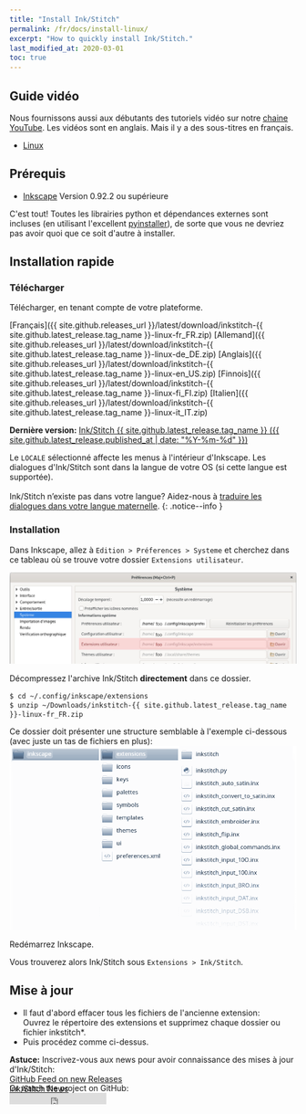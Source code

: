 ```yaml
---
title: "Install Ink/Stitch"
permalink: /fr/docs/install-linux/
excerpt: "How to quickly install Ink/Stitch."
last_modified_at: 2020-03-01
toc: true
---
```

## Guide vidéo

Nous fournissons aussi aux débutants des tutoriels vidéo sur notre <i class="fab fa-youtube"></i> [chaine YouTube](https://www.youtube.com/channel/UCJCDCFuT_xQoI55e10HRiRw). Les vidéos sont en anglais. Mais il y a des sous-titres en français.

* <i class="fab fa-linux"></i> [Linux](https://www.youtube.com/watch?v=Dkb5UvsZUNg&list=PLvlbfDmZyXG1ORmeqHdp4aP7J71e7icJP&index=2)

## Prérequis

* [Inkscape](https://inkscape.org/) Version 0.92.2 ou supérieure

C'est tout! Toutes les librairies python et dépendances externes sont incluses (en utilisant l'excellent [pyinstaller](http://www.pyinstaller.org)), de sorte que vous ne devriez pas avoir quoi que ce soit d'autre à installer.

## Installation rapide

### Télécharger
Télécharger, en tenant compte de votre plateforme.

<i class="fa fa-download " ></i> [Français]({{ site.github.releases_url }}/latest/download/inkstitch-{{ site.github.latest_release.tag_name }}-linux-fr_FR.zip) <i class="fa fa-download " ></i> [Allemand]({{ site.github.releases_url }}/latest/download/inkstitch-{{ site.github.latest_release.tag_name }}-linux-de_DE.zip) <i class="fa fa-download " ></i> [Anglais]({{ site.github.releases_url }}/latest/download/inkstitch-{{ site.github.latest_release.tag_name }}-linux-en_US.zip) <i class="fa fa-download " ></i> [Finnois]({{ site.github.releases_url }}/latest/download/inkstitch-{{ site.github.latest_release.tag_name }}-linux-fi_FI.zip) <i class="fa fa-download " ></i> [Italien]({{ site.github.releases_url }}/latest/download/inkstitch-{{ site.github.latest_release.tag_name }}-linux-it_IT.zip)

**Dernière version:** [Ink/Stitch {{ site.github.latest_release.tag_name }} ({{ site.github.latest_release.published_at | date: "%Y-%m-%d" }})](https://github.com/inkstitch/inkstitch/releases/latest)

Le `LOCALE` sélectionné affecte les menus à l'intérieur d'Inkscape. Les dialogues d'Ink/Stitch sont dans la langue de votre OS (si cette langue est supportée).<br><br>Ink/Stitch n’existe pas dans votre langue? Aidez-nous à [traduire les dialogues dans votre langue maternelle](/fr/developers/localize/).
{: .notice--info }

### Installation
Dans Inkscape, allez à  `Edition > Préferences > Systeme` et cherchez dans ce tableau où se trouve votre dossier `Extensions utilisateur`.

![Extensions folder](/assets/images/docs/fr/extensions-folder-location-linux.jpg)

Décompressez l'archive Ink/Stitch **directement** dans ce dossier.
 
```
$ cd ~/.config/inkscape/extensions
$ unzip ~/Downloads/inkstitch-{{ site.github.latest_release.tag_name }}-linux-fr_FR.zip
```

Ce dossier doit présenter une structure semblable à l'exemple ci-dessous (avec juste un tas de fichiers en plus):
![File Structure](/assets/images/docs/en/file_structure.png)

Redémarrez Inkscape.

Vous trouverez alors Ink/Stitch sous `Extensions > Ink/Stitch`.

## Mise à jour

 * Il faut d'abord effacer tous les fichiers de l'ancienne extension:<br />
   Ouvrez le répertoire des extensions et supprimez chaque dossier ou fichier inkstitch*.
 * Puis procédez comme ci-dessus.

**Astuce:** Inscrivez-vous aux news pour avoir connaissance des mises à jour d'Ink/Stitch:<br />
 <i class="fas fa-fw fa-rss-square" aria-hidden="true" style="color: #ffb400;"></i> [GitHub Feed on new Releases](https://github.com/inkstitch/inkstitch/releases.atom)<br>
 <i class="fas fa-fw fa-rss-square" aria-hidden="true" style="color: #ffb400;"></i> [Ink/Stitch News](/feed.xml)<br />
{: .notice--info }

<p class="notice--info" style="margin-top: -3.5em !important;">Or watch the project on GitHub:<br /><iframe style="display: inline-block;" src="https://ghbtns.com/github-btn.html?user=inkstitch&repo=inkstitch&type=watch&count=true&v=2" frameborder="0" scrolling="0" width="170px" height="20px"></iframe></p>
